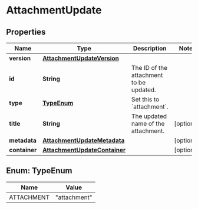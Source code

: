 # AttachmentUpdate

## Properties
Name | Type | Description | Notes
------------ | ------------- | ------------- | -------------
**version** | [**AttachmentUpdateVersion**](AttachmentUpdateVersion.md) |  | 
**id** | **String** | The ID of the attachment to be updated. | 
**type** | [**TypeEnum**](#TypeEnum) | Set this to &#x60;attachment&#x60;. | 
**title** | **String** | The updated name of the attachment. |  [optional]
**metadata** | [**AttachmentUpdateMetadata**](AttachmentUpdateMetadata.md) |  |  [optional]
**container** | [**AttachmentUpdateContainer**](AttachmentUpdateContainer.md) |  |  [optional]

<a name="TypeEnum"></a>
## Enum: TypeEnum
Name | Value
---- | -----
ATTACHMENT | &quot;attachment&quot;
